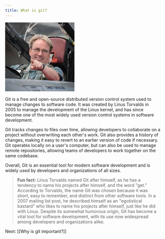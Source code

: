 ```yaml
---
title: What is git?
---
```


![Linus Torvalds](courses/git/linus.jpeg)

Git is a free and open-source distributed version control system used to manage changes to software code. It was created by Linus Torvalds in 2005 to manage the development of the Linux kernel, and has since become one of the most widely used version control systems in software development. 

Git tracks changes to files over time, allowing developers to collaborate on a project without overwriting each other's work. Git also provides a history of changes, making it easy to revert to an earlier version of code if necessary. Git operates locally on a user's computer, but can also be used to manage remote repositories, allowing teams of developers to work together on the same codebase. 

Overall, Git is an essential tool for modern software development and is widely used by developers and organizations of all sizes.

> **Fun fact:** Linus Torvalds named Git after himself, as he has a tendency to name his projects after himself, and the word "get." According to Torvalds, the name Git was chosen because it was short, easy to remember, and distinct from other software tools. In a 2007 mailing list post, he described himself as an "egotistical bastard" who likes to name his projects after himself, just like he did with Linux. Despite its somewhat humorous origin, Git has become a vital tool for software development, with its use now widespread among developers and organizations alike.

Next: [[Why is git important?]]
